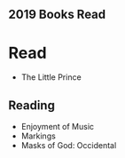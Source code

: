 ## 2019 Books Read  

 # Read  
  - The Little Prince  

 ## Reading   
  - Enjoyment of Music  
  - Markings  
  - Masks of God: Occidental    
